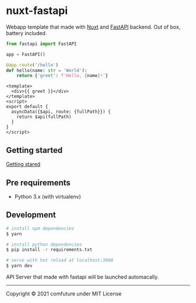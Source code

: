 # nuxt-fastapi

Webapp template that made with [Nuxt](https://nuxtjs.org/) and [FastAPI](https://fastapi.tiangolo.com/) backend. Out of box, battery included.

```python
from fastapi import FastAPI

app = FastAPI()

@app.route('/hello')
def hello(name: str = 'World'):
    return {'greet': f'Hello, {name}!'}
```

```vue
<template>
  <div>{{ greet }}</div>
</template>
<script>
export default {
  asyncData({$api, route: {fullPath}}) {
    return $api(fullPath)
  }
}
</script>
```

## Getting started

[Getting stared](https://github.com/comfuture/nuxt-fastapi/blob/main/content/getting-started.md)

## Pre requirements

- Python 3.x (with virtualenv)


## Development

```bash
# install npm dependencies
$ yarn

# install python dependencies
$ pip install -r requirements.txt

# serve with hot reload at localhost:3000
$ yarn dev
```

API Server that made with fastapi will be launched automacally.


----

Copyright &copy; 2021 comfuture under MIT License